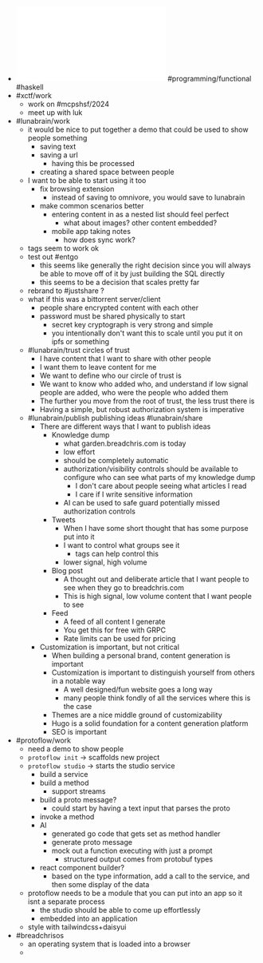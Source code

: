 - ![A Type of Programming Draft Dec 8.pdf](../assets/A_Type_of_Programming_Draft_Dec_8_1702169465977_0.pdf) #programming/functional #haskell
- #xctf/work
	- work on #mcpshsf/2024
	- meet up with luk
- #lunabrain/work
	- it would be nice to put together a demo that could be used to show people something
		- saving text
		- saving a url
			- having this be processed
		- creating a shared space between people
	- I want to be able to start using it too
		- fix browsing extension
			- instead of saving to omnivore, you would save to lunabrain
		- make common scenarios better
			- entering content in as a nested list should feel perfect
				- what about images? other content embedded?
			- mobile app taking notes
				- how does sync work?
	- tags seem to work ok
	- test out #entgo
		- this seems like generally the right decision since you will always be able to move off of it by just building the SQL directly
		- this seems to be a decision that scales pretty far
	- rebrand to #justshare ?
	- what if this was a bittorrent server/client
		- people share encrypted content with each other
		- password must be shared physically to start
			- secret key cryptograph is very strong and simple
			- you intentionally don't want this to scale until you put it on ipfs or something
	- #lunabrain/trust circles of trust
		- I have content that I want to share with other people
		- I want them to leave content for me
		- We want to define who our circle of trust is
		- We want to know who added who, and understand if low signal people are added, who were the people who added them
		- The further you move from the root of trust, the less trust there is
		- Having a simple, but robust authorization system is imperative
	- #lunabrain/publish publishing ideas #lunabrain/share
		- There are different ways that I want to publish ideas
			- Knowledge dump
				- what garden.breadchris.com is today
				- low effort
				- should be completely automatic
				- authorization/visibility controls should be available to configure who can see what parts of my knowledge dump
					- I don't care about people seeing what articles I read
					- I care if I write sensitive information
				- AI can be used to safe guard potentially missed authorization controls
			- Tweets
				- When I have some short thought that has some purpose put into it
				- I want to control what groups see it
					- tags can help control this
				- lower signal, high volume
			- Blog post
				- A thought out and deliberate article that I want people to see when they go to breadchris.com
				- This is high signal, low volume content that I want people to see
			- Feed
				- A feed of all content I generate
				- You get this for free with GRPC
				- Rate limits can be used for pricing
		- Customization is important, but not critical
			- When building a personal brand, content generation is important
			- Customization is important to distinguish yourself from others in a notable way
				- A well designed/fun website goes a long way
				- many people think fondly of all the services where this is the case
			- Themes are a nice middle ground of customizability
			- Hugo is a solid foundation for a content generation platform
			- SEO is important
- #protoflow/work
	- need a demo to show people
	- `protoflow init` -> scaffolds new project
	- `protoflow studio` -> starts the studio service
		- build a service
		- build a method
			- support streams
		- build a proto message?
			- could start by having a text input that parses the proto
		- invoke a method
		- AI
			- generated go code that gets set as method handler
			- generate proto message
			- mock out a function executing with just a prompt
				- structured output comes from protobuf types
		- react component builder?
			- based on the type information, add a call to the service, and then some display of the data
	- protoflow needs to be a module that you can put into an app so it isnt a separate process
		- the studio should be able to come up effortlessly
		- embedded into an application
	- style with tailwindcss+daisyui
- #breadchrisos
	- an operating system that is loaded into a browser
	-